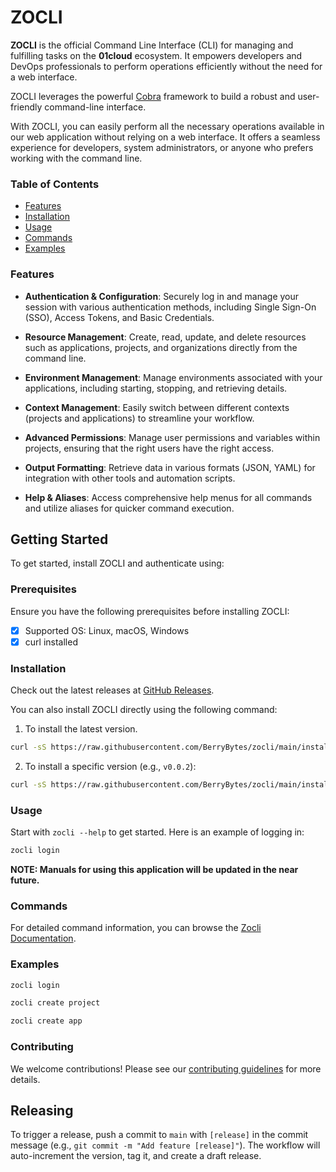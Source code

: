 # ZOCLI

**ZOCLI** is the official Command Line Interface (CLI) for managing and fulfilling tasks on the **01cloud** ecosystem. It empowers developers and DevOps professionals to perform operations efficiently without the need for a web interface.

ZOCLI leverages the powerful [Cobra](https://github.com/spf13/cobra) framework to build a robust and user-friendly command-line interface.

With ZOCLI, you can easily perform all the necessary operations available in our web application without relying on a web interface. It offers a seamless experience for developers, system administrators, or anyone who prefers working with the command line.

### Table of Contents

- [Features](#features)
- [Installation](#installation)
- [Usage](#usage)
- [Commands](#commands)
- [Examples](#examples)

### Features

- **Authentication & Configuration**: Securely log in and manage your session with various authentication methods, including Single Sign-On (SSO), Access Tokens, and Basic Credentials.

- **Resource Management**: Create, read, update, and delete resources such as applications, projects, and organizations directly from the command line.

- **Environment Management**: Manage environments associated with your applications, including starting, stopping, and retrieving details.

- **Context Management**: Easily switch between different contexts (projects and applications) to streamline your workflow.

- **Advanced Permissions**: Manage user permissions and variables within projects, ensuring that the right users have the right access.

- **Output Formatting**: Retrieve data in various formats (JSON, YAML) for integration with other tools and automation scripts.

- **Help & Aliases**: Access comprehensive help menus for all commands and utilize aliases for quicker command execution.

## Getting Started

To get started, install ZOCLI and authenticate using:

### Prerequisites

Ensure you have the following prerequisites before installing ZOCLI:
- [X] Supported OS: Linux, macOS, Windows
- [X] curl installed

### Installation

Check out the latest releases at [GitHub Releases](https://github.com/berrybytes/zocli/releases).

You can also install ZOCLI directly using the following command:

1. To install the latest version.
```bash
curl -sS https://raw.githubusercontent.com/BerryBytes/zocli/main/install.sh | bash
```

2. To install a specific version (e.g., `v0.0.2`):
```bash
curl -sS https://raw.githubusercontent.com/BerryBytes/zocli/main/install.sh | bash -s -- v0.0.2
```

### Usage

Start with `zocli --help` to get started. Here is an example of logging in:
```bash
zocli login
```

**NOTE: Manuals for using this application will be updated in the near future.**

### Commands
For detailed command information, you can browse the [Zocli Documentation](https://docs.01cloud.io/services/cli/quickstart_cli/).

### Examples
```bash
zocli login
```
```bash
zocli create project
```
```bash
zocli create app
```

### Contributing

We welcome contributions! Please see our [contributing guidelines](CONTRIBUTING.md) for more details.

## Releasing
To trigger a release, push a commit to `main` with `[release]` in the commit message (e.g., `git commit -m "Add feature [release]"`). The workflow will auto-increment the version, tag it, and create a draft release.
